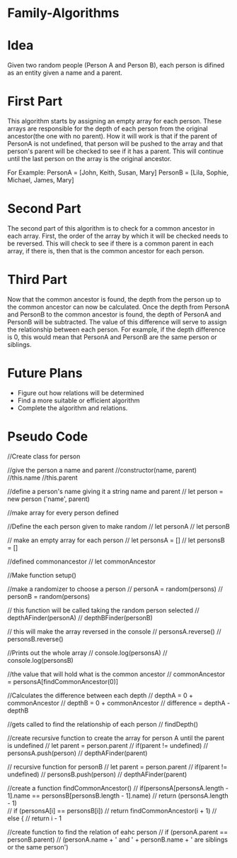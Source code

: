 # Family-Algorithms
# Idea
Given two random people (Person A and Person B), each person is difined as an entity given a name and a parent.

# First Part
This algorithm starts by assigning an empty array for each person. These arrays are responsible for the depth of each person from the original ancestor(the one with no parent). How it will work is that if the parent of PersonA is not undefined, that person will be pushed to the array and that person's parent will be checked to see if it has a parent. This will continue until the last person on the array is the original ancestor.

For Example:
PersonA = [John, Keith, Susan, Mary]
PersonB = [Lila, Sophie, Michael, James, Mary]

# Second Part
The second part of this algorithm is to check for a common ancestor in each array. First, the order of the array by which it will be checked needs to be reversed. This will check to see if there is a common parent in each array, if there is, then that is the common ancestor for each person.

# Third Part
Now that the common ancestor is found, the depth from the person up to the common ancestor can now be calculated. Once the depth from PersonA and PersonB to the common ancestor is found, the depth of PersonA and PersonB will be subtracted. The value of this difference will serve to assign the relationship between each person. For example, if the depth difference is 0, this would mean that PersonA and PersonB are the same person or siblings.

# Future Plans
- Figure out how relations will be determined
- Find a more suitable or efficient algorithm
- Complete the algorithm and relations.

# Pseudo Code
//Create class for person

//give the person a name and parent
 //constructor(name, parent)
 //this.name
 //this.parent
 
//define a person's name giving it a string name and parent
 // let person = new person ('name', parent)
 
//make array for every person defined

//Define the each person given to make random
 //  let personA
 //  let personB
 
// make an empty array for each person
 //	let personsA = []
 // let personsB = []
 
//defined commonancestor
 // let commonAncestor
 
//Make function setup()
 
//make a randomizer to choose a person
  // personA = random(persons)
  // personB = random(persons)
  
// this function will be called taking the random person selected
  // depthAFinder(personA)
  // depthBFinder(personB)
  
// this will make the array reversed in the console
  // personsA.reverse()
  // personsB.reverse()

//Prints out the whole array
  // console.log(personsA)
  // console.log(personsB)
  
//the value that will hold what is the common ancestor
  // commonAncestor = personsA[findCommonAncestor(0)]
  
//Calculates the difference between each depth
  // depthA = 0 + commonAncestor
  // depthB = 0 + commonAncestor
  // difference = depthA - depthB
  
//gets called to find the relationship of each person
  // findDepth()
  
//create recursive function to create the array for person A until the parent is undefined
// let parent = person.parent
//  if(parent != undefined)
//  personsA.push(person)
//    depthAFinder(parent)

// recursive function for personB
// let parent = person.parent
//  if(parent != undefined)
//  personsB.push(person)
//  depthAFinder(parent)

//create a function findCommonAncestor()
// if(personsA[personsA.length - 1].name == personsB[personsB.length - 1].name) 
//    return (personsA.length - 1)  
//  if (personsA[i] == personsB[i]) 
//    return findCommonAncestor(i + 1)
//  else {
//    return i - 1

//create function to find the relation of eahc person
//  if (personA.parent == personB.parent) 
//    (personA.name + ' and ' + personB.name + ' are siblings or the same person')




  
  
  

  
 
 
